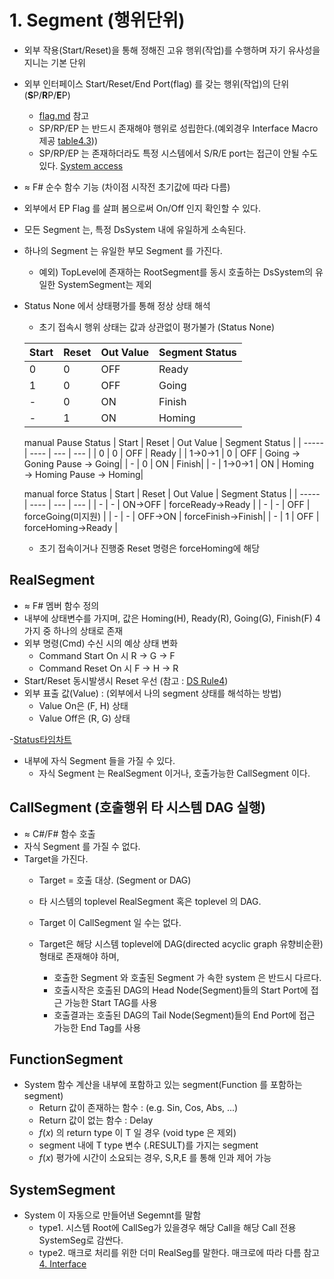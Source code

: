 # 1. Segment (행위단위)

<!-- 확인:  `외부` : 부모를 포함한 상부를 의미.  타 시스템을 의미하는 것이 아님 -->

- 외부 작용(Start/Reset)을 통해 정해진 고유 행위(작업)를 수행하며 자기 유사성을 지니는 기본 단위
- 외부 인터페이스 Start/Reset/End Port(flag) 를 갖는 행위(작업)의 단위 (**S**P/**R**P/**E**P)
  - [flag.md](flag.md) 참고
  - SP/RP/EP 는 반드시 존재해야 행위로 성립한다.(예외경우 Interface Macro제공 [table4.3](/Language/ds-language-table.md)))
  - SP/RP/EP 는 존재하더라도 특정 시스템에서 S/R/E port는 접근이 안될 수도 있다. [System access](/Terminologies/DsSystem.md)

- $\approx$ F# 순수 함수 기능 (차이점 시작전 초기값에 따라 다름)
- 외부에서 EP Flag 를 살펴 봄으로써 On/Off 인지 확인할 수 있다.
- 모든 Segment 는, 특정 DsSystem 내에 유일하게 소속된다.
- 하나의 Segment 는 유일한 부모 Segment 를 가진다.
  - 예외) TopLevel에 존재하는 RootSegment를 동시 호출하는 DsSystem의 유일한 SystemSegment는 제외

- Status None  에서 상태평가를 통해 정상 상태 해석
  - 초기 접속시 행위 상태는 값과 상관없이 평가불가 (Status None)

  | Start | Reset  | Out Value | Segment Status |
  | ----- | ----   | --- | --- |
  | 0     | 0      | OFF | Ready |
  | 1     | 0      | OFF | Going |
  | -     | 0      | ON | Finish|
  | -     | 1      | ON | Homing |

  manual Pause Status
  | Start | Reset  | Out Value | Segment Status |
  | ----- | ----   | --- | --- |
  | 0     | 0      | OFF | Ready |
  | 1→0→1     | 0      | OFF | Going → Goning Pause → Going|
  | -     | 0      | ON | Finish|
  | -     | 1→0→1      | ON | Homing → Homing Pause → Homing|


  manual force Status
    | Start | Reset  | Out Value | Segment Status |
  | ----- | ----   | --- | --- |
  | -     | -      | ON→OFF | forceReady→Ready |
  | -     | -      | OFF | forceGoing(미지원) |
  | -     | -      | OFF→ON | forceFinish→Finish|
  | -     | 1      | OFF | forceHoming→Ready |
    - 초기 접속이거나 진행중 Reset 명령은 forceHoming에 해당

 


## RealSegment

- $\approx$ F# 멤버 함수 정의
- 내부에 상태변수를 가지며, 값은 Homing(H), Ready(R), Going(G), Finish(F) 4가지 중 하나의 상태로 존재
- 외부 명령(Cmd) 수신 시의 예상 상태 변화
  - Command Start On 시 R → G → F
  - Command Reset On 시 F → H → R
- Start/Reset 동시발생시 Reset 우선 (참고 : [DS Rule4](../DS_Rules.md))
- 외부 표출 값(Value) : (외부에서 나의 segment 상태를 해석하는 방법)
  - Value On은 (F, H) 상태
  - Value Off은 (R, G) 상태


-[Status타임차트](./ppt/Status.pptx)

- 내부에 자식 Segment 들을 가질 수 있다.
  - 자식 Segment 는 RealSegment 이거나, 호출가능한 CallSegment 이다.

## CallSegment (호출행위 타 시스템 DAG 실행)

- $\approx$ C#/F# 함수 호출
- 자식 Segment 를 가질 수 없다.
- Target을 가진다.
  - Target = 호출 대상. (Segment or DAG)
  - 타 시스템의 toplevel RealSegment 혹은 toplevel 의 DAG.
  - Target 이 CallSegment 일 수는 없다.

  - Target은 해당 시스템 toplevel에 DAG(directed acyclic graph 유향비순환) 형태로 존재해야 하며,
    - 호출한 Segment 와 호출된 Segment 가 속한 system 은 반드시 다르다.
    - 호출시작은 호출된 DAG의 Head Node(Segment)들의 Start Port에 접근 가능한 Start TAG를 사용
    - 호출결과는 호출된 DAG의 Tail Node(Segment)들의 End Port에 접근 가능한 End Tag를 사용


## FunctionSegment
- System 함수 계산을 내부에 포함하고 있는 segment(Function 를 포함하는 segment)
  - Return 값이 존재하는 함수 : (e.g. Sin, Cos, Abs, ...)
  - Return 값이 없는 함수 : Delay
  - $f(x)$ 의 return type 이 T 일 경우 (void type 은 제외)
  - segment 내에 T type 변수 (.RESULT)를 가지는 segment
  - $f(x)$ 평가에 시간이 소요되는 경우, S,R,E 를 통해 인과 제어 가능  

## SystemSegment
- System 이 자동으로 만들어낸 Segemnt를 말함
  - type1. 시스템 Root에 CallSeg가 있을경우 해당 Call을 해당 Call 전용 SystemSeg로 감싼다. 
  - type2. 매크로 처리를 위한 더미 RealSeg를 말한다. 매크로에 따라 다름 참고 [4. Interface](/Language/ds-language-table.md)


